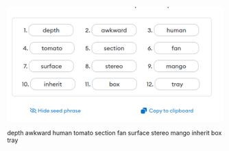![key](./image.png)

depth 
awkward 
human 
tomato 
section 
fan 
surface 
stereo 
mango 
inherit 
box 
tray
